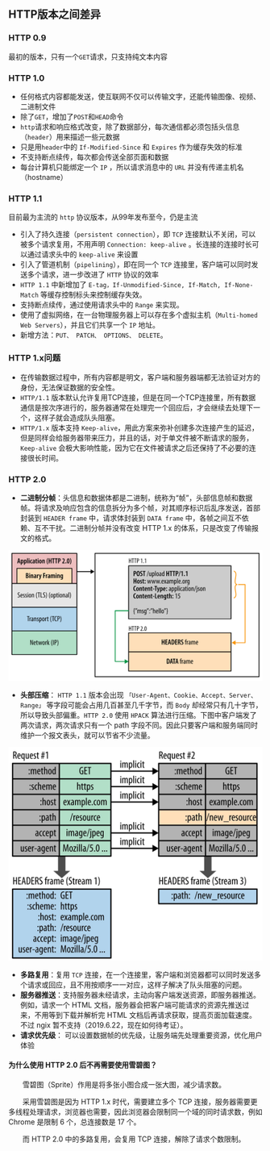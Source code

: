 ## **HTTP版本之间差异**

### **HTTP 0.9**

最初的版本，只有一个`GET`请求，只支持纯文本内容

### **HTTP 1.0**

- 任何格式内容都能发送，使互联网不仅可以传输文字，还能传输图像、视频、二进制文件
- 除了`GET`，增加了`POST`和`HEAD`命令
- `http`请求和响应格式改变，除了数据部分，每次通信都必须包括头信息（`header`）用来描述一些元数据
- 只是用`header`中的 `If-Modified-Since` 和 `Expires` 作为缓存失效的标准
- 不支持断点续传，每次都会传送全部页面和数据
- 每台计算机只能绑定一个 `IP` ，所以请求消息中的 `URL` 并没有传递主机名（hostname）

### **HTTP 1.1**

目前最为主流的 `http` 协议版本，从99年发布至今，仍是主流
- 引入了持久连接（`persistent connection`），即 `TCP` 连接默认不关闭，可以被多个请求复用，不用声明 `Connection: keep-alive` 。长连接的连接时长可以通过请求头中的 `keep-alive` 来设置
- 引入了管道机制（`pipelining`），即在同一个 `TCP` 连接里，客户端可以同时发送多个请求，进一步改进了 `HTTP` 协议的效率
- `HTTP 1.1` 中新增加了 `E-tag，If-Unmodified-Since, If-Match, If-None-Match` 等缓存控制标头来控制缓存失效。
- 支持断点续传，通过使用请求头中的 `Range` 来实现。
- 使用了虚拟网络，在一台物理服务器上可以存在多个虚拟主机（`Multi-homed Web Servers`），并且它们共享一个 `IP` 地址。
- 新增方法：`PUT、 PATCH、 OPTIONS、 DELETE`。

### **HTTP 1.x问题**

- 在传输数据过程中，所有内容都是明文，客户端和服务器端都无法验证对方的身份，无法保证数据的安全性。
-  `HTTP/1.1` 版本默认允许复用TCP连接，但是在同一个TCP连接里，所有数据通信是按次序进行的，服务器通常在处理完一个回应后，才会继续去处理下一个，这样子就会造成队头阻塞。
- `HTTP/1.x` 版本支持 `Keep-alive`，用此方案来弥补创建多次连接产生的延迟，但是同样会给服务器带来压力，并且的话，对于单文件被不断请求的服务，`Keep-alive` 会极大影响性能，因为它在文件被请求之后还保持了不必要的连接很长时间。

### **HTTP 2.0**

- **二进制分帧**：头信息和数据体都是二进制，统称为“帧”，头部信息帧和数据帧。将请求及响应包含的信息拆分为多个帧，对其顺序标识后乱序发送，首部封装到 `HEADER frame` 中，请求体封装到 `DATA frame` 中，各帧之间互不依赖、互不干扰。二进制分帧并没有改变 HTTP 1.x 的体系，只是改变了传输报文的格式。

![二进制分帧](./http2/二进制分帧.png)

- **头部压缩**： `HTTP 1.1` 版本会出现 `「User-Agent、Cookie、Accept、Server、Range」` 等字段可能会占用几百甚至几千字节，而 `Body` 却经常只有几十字节，所以导致头部偏重。`HTTP 2.0` 使用 `HPACK` 算法进行压缩。下图中客户端发了两次请求，两次请求只有一个 path 字段不同。因此只要客户端和服务端同时维护一个报文表头，就可以节省不少流量。

![头部压缩](./http2/头部压缩.jpg)

- **多路复用**：复用 `TCP` 连接，在一个连接里，客户端和浏览器都可以同时发送多个请求或回应，且不用按顺序一一对应，这样子解决了队头阻塞的问题。
- **服务器推送**：支持服务器未经请求，主动向客户端发送资源，即服务器推送。例如，请求一个 HTML 文档，服务器会把客户端可能请求的资源先推送过来，不用等到下载并解析完 HTML 文档后再请求获取，提高页面加载速度。不过 ngix 暂不支持（2019.6.22，现在如何待考证）。
- **请求优先级**： 可以设置数据帧的优先级，让服务端先处理重要资源，优化用户体验

#### 为什么使用 HTTP 2.0 后不再需要使用雪碧图？

&emsp;&emsp;雪碧图（Sprite）作用是将多张小图合成一张大图，减少请求数。

&emsp;&emsp;采用雪碧图是因为 HTTP 1.x 时代，需要建立多个 TCP 连接，服务器需要更多线程处理请求，浏览器也需要，因此浏览器会限制同一个域的同时请求数，例如 Chrome 是限制 6 个，总连接数是 17 个。

&emsp;&emsp;而 HTTP 2.0 中的多路复用，会复用 TCP 连接，解除了请求个数限制。